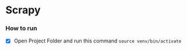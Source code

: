 # Scrapy

### How to run
- [x] Open Project Folder and run this command ```source venv/bin/activate```
